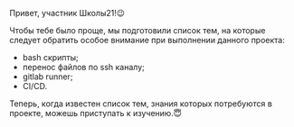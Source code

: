 Привет, участник Школы21!😉

Чтобы тебе было проще, мы подготовили список тем, на которые следует обратить особое внимание при выполнении данного проекта:

- bash скрипты;
- перенос файлов по ssh каналу;
- gitlab runner;
- CI/CD.

Теперь, когда известен список тем, знания которых потребуются в проекте, можешь приступать к изучению.😇